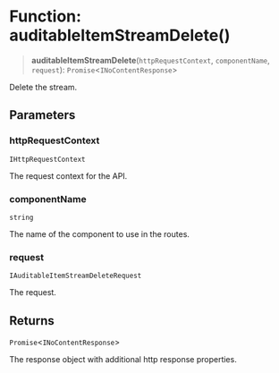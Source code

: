 # Function: auditableItemStreamDelete()

> **auditableItemStreamDelete**(`httpRequestContext`, `componentName`, `request`): `Promise`\<`INoContentResponse`\>

Delete the stream.

## Parameters

### httpRequestContext

`IHttpRequestContext`

The request context for the API.

### componentName

`string`

The name of the component to use in the routes.

### request

`IAuditableItemStreamDeleteRequest`

The request.

## Returns

`Promise`\<`INoContentResponse`\>

The response object with additional http response properties.
